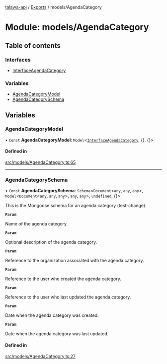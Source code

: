 [talawa-api](../README.md) / [Exports](../modules.md) / models/AgendaCategory

# Module: models/AgendaCategory

## Table of contents

### Interfaces

- [InterfaceAgendaCategory](../interfaces/models_AgendaCategory.InterfaceAgendaCategory.md)

### Variables

- [AgendaCategoryModel](models_AgendaCategory.md#agendacategorymodel)
- [AgendaCategorySchema](models_AgendaCategory.md#agendacategoryschema)

## Variables

### AgendaCategoryModel

• `Const` **AgendaCategoryModel**: `Model`\<[`InterfaceAgendaCategory`](../interfaces/models_AgendaCategory.InterfaceAgendaCategory.md), \{\}, \{\}\>

#### Defined in

[src/models/AgendaCategory.ts:65](https://github.com/PalisadoesFoundation/talawa-api/blob/095495b/src/models/AgendaCategory.ts#L65)

___

### AgendaCategorySchema

• `Const` **AgendaCategorySchema**: `Schema`\<`Document`\<`any`, `any`, `any`\>, `Model`\<`Document`\<`any`, `any`, `any`\>, `any`, `any`\>, `undefined`, \{\}\>

This is the Mongoose schema for an agenda category (test-change).

**`Param`**

Name of the agenda category.

**`Param`**

Optional description of the agenda category.

**`Param`**

Reference to the organization associated with the agenda category.

**`Param`**

Reference to the user who created the agenda category.

**`Param`**

Reference to the user who last updated the agenda category.

**`Param`**

Date when the agenda category was created.

**`Param`**

Date when the agenda category was last updated.

#### Defined in

[src/models/AgendaCategory.ts:27](https://github.com/PalisadoesFoundation/talawa-api/blob/095495b/src/models/AgendaCategory.ts#L27)
